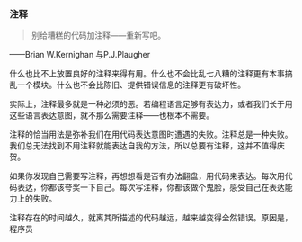 ### 注释
> 别给糟糕的代码加注释——重新写吧。

——Brian W.Kernighan 与P.J.Plaugher

什么也比不上放置良好的注释来得有用。什么也不会比乱七八糟的注释更有本事搞乱一个模块。什么也不会比陈旧、提供错误信息的注释更有破坏性。

实际上，注释最多就是一种必须的恶。若编程语言足够有表达力，或者我们长于用这些语言表达意图，就不那么需要注释——也根本不需要。

注释的恰当用法是弥补我们在用代码表达意图时遭遇的失败。注释总是一种失败。我们总无法找到不用注释就能表达自我的方法，所以总要有注释，这并不值得庆贺。

如果你发现自己需要写注释，再想想看是否有办法翻盘，用代码来表达。每次用代码表达，你都该夸奖一下自己。每次写注释，你都该做个鬼脸，感受自己在表达能力上的失败。

注释存在的时间越久，就离其所描述的代码越远，越来越变得全然错误。原因是，程序员

